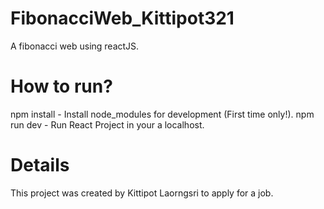 # FibonacciWeb_Kittipot321
A fibonacci web using reactJS.

# How to run?
npm install - Install node_modules for development (First time only!).
npm run dev - Run React Project in your a localhost.

# Details
This project was created by Kittipot Laorngsri to apply for a job.
